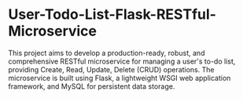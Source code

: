 # User-Todo-List-Flask-RESTful-Microservice
This project aims to develop a production-ready, robust, and comprehensive RESTful microservice for managing a user's to-do list, providing Create, Read, Update, Delete (CRUD) operations. The microservice is built using Flask, a lightweight WSGI web application framework, and MySQL for persistent data storage.
